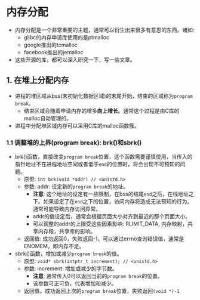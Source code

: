 # 内存分配
- 内存分配是一个非常重要的主题，通常可以衍生出来很多有意思的东西。诸如: 
  - glibc的内存申请库使用的是ptmalloc
  - google推出的tcmalloc
  - facebook推出的jemalloc
- 这些开源的库，都可以深入研究一下，写一些文章。
## 1. 在堆上分配内存
- 进程的堆区域从bss(未初始化数据区域)的末尾开始，结束的区域称为`program break`。
  - 结束区域会随着申请内存的增多**向上增长**。通常这个过程是由C库的malloc自动管理的。
- 进程中分配堆区域内存可以采用C库的malloc函数簇。

### 1.1 调整堆的上界(program break): brk()和sbrk()
- brk()函数，直接改变`program break`位置，这个函数需要谨慎使用，当传入的指针地址不在进程地址空间或者低于`end`的位置时，将会出现不可预知的问题。
  - 原型: `int brk(void *addr) // <unistd.h>`
  - 参数: addr: 设定新的`program break`的地址。
    - **注意**: 这个地址的设定有一些限制，在bss的结尾`end`之后，在栈地址之下。如果设定了在`end`之下的位置，访问内存将造成无法预知的行为。通常可能导致内存访问异常。
    - addr的值设定后，通常会根据页面大小对齐到最近的那个页面大小。
    - 可以调整的addr的上限受这些因素影响: RLIMIT_DATA, 内存映射，共享内存段，共享库的影响。
  - 返回值: 成功返回0，失败返回-1，可以通过errno查询错误值，通常是ENOMEM，即内存不足。
- sbrk()函数，增加或减少`program break`的值。
  - 原型: `void* sbrk(intptr_t increment); // <unistd.h>`
  - 参数: increment: 增加或减少的字节数。
    - **注意**: 通常传入0可以返回当前的`program break`的位置。  
    - 该参数可正可负，代表增加和减少。
  - 返回值，成功返回上次的`program break`位置，失败返回`(void *)-1`
  